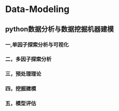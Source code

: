 # Data-Modeling
## python数据分析与数据挖掘机器建模
### 一,单因子探索分析与可视化
### 二，多因子探索分析
### 三，预处理理论
### 四，挖掘建模
### 五，模型评估
